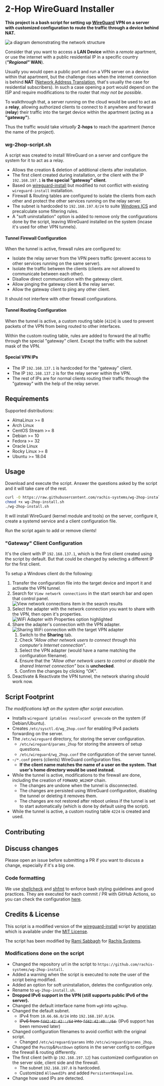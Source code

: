 # 2-Hop WireGuard Installer

**This project is a bash script for setting up [WireGuard](https://www.wireguard.com/) VPN on a server with customized configuration to route the traffic through a device behind NAT.**

![a diagram demonstrating the network structure](assets/structure-diagram.drawio.png)

<!--
Diagram made using Draw.io. The source `.drawio` file is available within the assets directory.
GIMP was used to add black outline after exporting the diagram as a PNG image. In order to have the diagram readable on systems with the light theme used.
-->

Consider that you want to access a **LAN Device** within a _remote_ apartment, or use the internet with a public residential IP in a specific country (**_"Regional"_ WAN**).

Usually you would open a public port and run a VPN server on a device within that apartment, but the challenge rises when the internet connection is behind **NAT** ([Network Address Translation](https://en.wikipedia.org/wiki/Network_address_translation), that's usually the case for residential subscribers).
In such a case opening a port would depend on the ISP and require modifications to the router that _may not be possible_.

To walkthrough that, a server running on the cloud would be used to act as a **relay**, allowing authorized clients to connect to it anywhere and forward (**relay**) their traffic into the target device within the apartment (acting as a **"gateway"**).

Thus the traffic would take _virtually_ **2-hops** to reach the apartment (hence the name of the project).

### wg-2hop-script.sh

A script was created to install WireGuard on a server and configure the system for it to act as a relay.

- Allows the creation & deletion of additional clients after installation.
- The first client created during installation, or the client with the IP `192.168.197.1` **is the special "gateway" client**.
- Based on [wireguard-install](https://github.com/angristan/wireguard-install) but modified to not conflict with existing `wireguard-install` installation.
- Firewall & Routing tables are configured to isolate the clients from each other and protect the other services running on the relay server.
- The subnet is hardcoded to `192.168.197.0/24` to suite [Windows ICS](https://en.wikipedia.org/wiki/Internet_Connection_Sharing) and precalculate some filtering rules.
- A "soft uninstallation" option is added to remove only the configurations done by the script, leaving WireGuard installed on the system (incase it's used for other VPN tunnels).

#### Tunnel Firewall Configuration

When the tunnel is active, firewall rules are configured to:

- Isolate the relay server from the VPN peers traffic (prevent access to other services running on the same server).
- Isolate the traffic between the clients (clients are not allowed to communicate between each other).
- Disallow direct communication with the gateway client.
- Allow pinging the gateway client & the relay server.
- Allow the gateway client to ping any other client.

It should not interfere with other firewall configurations.

#### Tunnel Routing Configuration

When the tunnel is active, a custom routing table (`4224`) is used to prevent packets of the VPN from being routed to other interfaces.

Within the custom routing table, rules are added to forward the all traffic through the special "gateway" client. Except the traffic with the subnet mask of the VPN.

#### Special VPN IPs

- The IP `192.168.137.1` is hardcoded for the "gateway" client.
- The IP `192.168.137.2` is for the relay server within the VPN.
- The rest of IPs are for normal clients routing their traffic through the "gateway" with the help of the relay server.

## Requirements

Supported distributions:

- AlmaLinux >= 8
- Arch Linux
- CentOS Stream >= 8
- Debian >= 10
- Fedora >= 32
- Oracle Linux
- Rocky Linux >= 8
- Ubuntu >= 18.04

## Usage

Download and execute the script. Answer the questions asked by the script and it will take care of the rest.

```bash
curl -O https://raw.githubusercontent.com/rachis-systems/wg-2hop-install/main/wg-2hop-install.sh
chmod +x wg-2hop-install.sh
./wg-2hop-install.sh
```

It will install WireGuard (kernel module and tools) on the server, configure it, create a systemd service and a client configuration file.

Run the script again to add or remove clients!

### "Gateway" Client Configuration

It's the client with IP `192.168.137.1`, which is the first client created using the script by default. But that could be changed by selecting a different IP for the first client.

To setup a Windows client do the following:

1. Transfer the configuration file into the target device and import it and activate the VPN tunnel.
2. Search for `View network connections` in the start search bar and open that control panel.
![View network connections item in the search results](assets/network-connections.png)
3. Select the adapter with the network connection you want to share with the VPN, then open it's properties.
![WiFi Adapter with Properties option highlighted](assets/wifi-adapter.png)
4. Share the adapter's connection with the VPN adapter.
![Sharing WiFi connection with the target VPN adapter](assets/network-sharing.png)
    1. Switch to the **Sharing** tab.
    2. Check _"Allow other network users to connect through this computer's Internet connection"_.
    3. Select the VPN adapter (would have a name matching the configuration filename).
    4. Ensure that the _"Allow other network users to control or disable the shared Internet connection"_ box is **unchecked**.
    5. Confirm the changes by clicking _"OK"_.
5. Deactivate & Reactivate the VPN tunnel, the network sharing should work now.

## Script Footprint

_The modifications left on the system after script execution._

- Installs `wireguard iptables resolvconf qrencode` on the system (if Debian/Ubuntu).
- Creates `/etc/sysctl.d/wg_2hop.conf` for enabling IPv4 packets forwarding on the server.
- The `/etc/wireguard` directory, for storing the server configuration.
    - `/etc/wireguard/params_2hop` for storing the answers of setup questions.
    - `/etc/wireguard/wg_2hop.conf` the configuration of the server tunnel.
- `~/*.conf` peers (clients) WireGuard configuration files.
    - **If the client name matches the name of a user on the system. That user's home directory would be used instead.**
- While the tunnel is active, modifications to the firewall are done, including the creation of `FORWARD_WG2HOP` chain.
    - The changes are undone when the tunnel is disconnected.
    - The changes are persisted using WireGuard configuration, disabling the tunnel or deleting it removes them.
    - The changes are not restored after reboot unless if the tunnel is set to start automatically (which is done by default using the script).
- While the tunnel is active, a custom routing table `4224` is created and used.

## Contributing

## Discuss changes

Please open an issue before submitting a PR if you want to discuss a change, especially if it's a big one.

### Code formatting

We use [shellcheck](https://github.com/koalaman/shellcheck) and [shfmt](https://github.com/mvdan/sh) to enforce bash styling guidelines and good practices. They are executed for each commit / PR with GitHub Actions, so you can check the configuration [here](https://github.com/angristan/wireguard-install/blob/master/.github/workflows/lint.yml).

## Credits & License

This script is a modified version of the [wireguard-install](https://github.com/angristan/wireguard-install) script by [angristan](https://github.com/angristan) which is available under the [MIT License](https://raw.githubusercontent.com/angristan/wireguard-install/master/LICENSE).

The script has been modified by [Rami Sabbagh](https://github.com/Rami-Sabbagh/) for [Rachis Systems](https://rachis.co).

### Modifications done on the script

- Changed the repository url in the script to `https://github.com/rachis-systems/wg-2hop-install`.
- Added a warning when the script is executed to note the user of the script being modified.
- Added an option for soft uninstallation, deletes the configuration only.
- Rename to `wg-2hop-install.sh`.
- **Dropped IPv6 support in the VPN (still supports public IPv6 of the server).**
- Changed the default interface name from `wg0` into `wg2hop`.
- Changed the default subnet.
    - IPv4 from `10.66.66.0/24` into `192.168.197.0/24`.
    - ~~IPv6 from `fd42:42:42::/64` into `fd42:42:40::/64`.~~ (IPv6 support has been removed later)
- Changed configuration filenames to avoid conflict with the original script.
    - Changed `/etc/wireguard/params` into `/etc/wireguard/params_2hop`.
- Changed the `PostUp`&`PostDown` options in the server config to configure the firewall & routing differently.
- The first client (with ip `192.168.197.12`) has customized configuration on the server side, client side and the firewall.
    - The subnet `192.168.197.0` is hardcoded.
    - Customized `AllowedIPs` and added `PersistentKeepalive`.
- Change how used IPs are detected.
